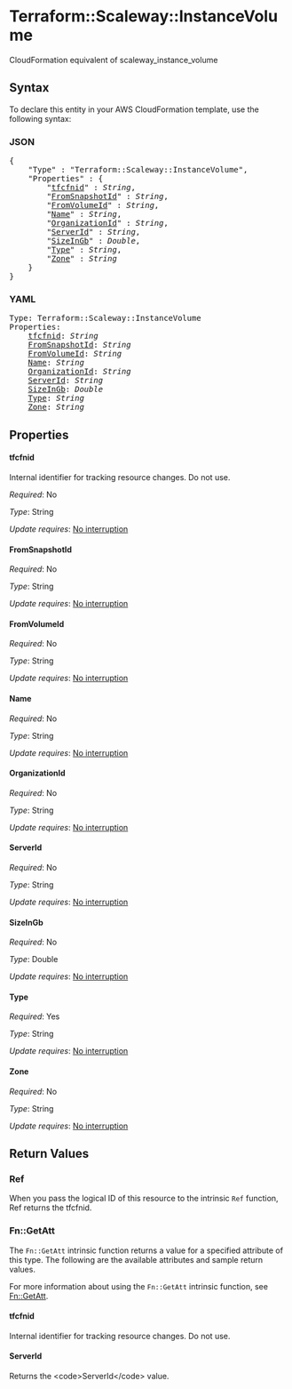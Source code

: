 # Terraform::Scaleway::InstanceVolume

CloudFormation equivalent of scaleway_instance_volume

## Syntax

To declare this entity in your AWS CloudFormation template, use the following syntax:

### JSON

<pre>
{
    "Type" : "Terraform::Scaleway::InstanceVolume",
    "Properties" : {
        "<a href="#tfcfnid" title="tfcfnid">tfcfnid</a>" : <i>String</i>,
        "<a href="#fromsnapshotid" title="FromSnapshotId">FromSnapshotId</a>" : <i>String</i>,
        "<a href="#fromvolumeid" title="FromVolumeId">FromVolumeId</a>" : <i>String</i>,
        "<a href="#name" title="Name">Name</a>" : <i>String</i>,
        "<a href="#organizationid" title="OrganizationId">OrganizationId</a>" : <i>String</i>,
        "<a href="#serverid" title="ServerId">ServerId</a>" : <i>String</i>,
        "<a href="#sizeingb" title="SizeInGb">SizeInGb</a>" : <i>Double</i>,
        "<a href="#type" title="Type">Type</a>" : <i>String</i>,
        "<a href="#zone" title="Zone">Zone</a>" : <i>String</i>
    }
}
</pre>

### YAML

<pre>
Type: Terraform::Scaleway::InstanceVolume
Properties:
    <a href="#tfcfnid" title="tfcfnid">tfcfnid</a>: <i>String</i>
    <a href="#fromsnapshotid" title="FromSnapshotId">FromSnapshotId</a>: <i>String</i>
    <a href="#fromvolumeid" title="FromVolumeId">FromVolumeId</a>: <i>String</i>
    <a href="#name" title="Name">Name</a>: <i>String</i>
    <a href="#organizationid" title="OrganizationId">OrganizationId</a>: <i>String</i>
    <a href="#serverid" title="ServerId">ServerId</a>: <i>String</i>
    <a href="#sizeingb" title="SizeInGb">SizeInGb</a>: <i>Double</i>
    <a href="#type" title="Type">Type</a>: <i>String</i>
    <a href="#zone" title="Zone">Zone</a>: <i>String</i>
</pre>

## Properties

#### tfcfnid

Internal identifier for tracking resource changes. Do not use.

_Required_: No

_Type_: String

_Update requires_: [No interruption](https://docs.aws.amazon.com/AWSCloudFormation/latest/UserGuide/using-cfn-updating-stacks-update-behaviors.html#update-no-interrupt)

#### FromSnapshotId

_Required_: No

_Type_: String

_Update requires_: [No interruption](https://docs.aws.amazon.com/AWSCloudFormation/latest/UserGuide/using-cfn-updating-stacks-update-behaviors.html#update-no-interrupt)

#### FromVolumeId

_Required_: No

_Type_: String

_Update requires_: [No interruption](https://docs.aws.amazon.com/AWSCloudFormation/latest/UserGuide/using-cfn-updating-stacks-update-behaviors.html#update-no-interrupt)

#### Name

_Required_: No

_Type_: String

_Update requires_: [No interruption](https://docs.aws.amazon.com/AWSCloudFormation/latest/UserGuide/using-cfn-updating-stacks-update-behaviors.html#update-no-interrupt)

#### OrganizationId

_Required_: No

_Type_: String

_Update requires_: [No interruption](https://docs.aws.amazon.com/AWSCloudFormation/latest/UserGuide/using-cfn-updating-stacks-update-behaviors.html#update-no-interrupt)

#### ServerId

_Required_: No

_Type_: String

_Update requires_: [No interruption](https://docs.aws.amazon.com/AWSCloudFormation/latest/UserGuide/using-cfn-updating-stacks-update-behaviors.html#update-no-interrupt)

#### SizeInGb

_Required_: No

_Type_: Double

_Update requires_: [No interruption](https://docs.aws.amazon.com/AWSCloudFormation/latest/UserGuide/using-cfn-updating-stacks-update-behaviors.html#update-no-interrupt)

#### Type

_Required_: Yes

_Type_: String

_Update requires_: [No interruption](https://docs.aws.amazon.com/AWSCloudFormation/latest/UserGuide/using-cfn-updating-stacks-update-behaviors.html#update-no-interrupt)

#### Zone

_Required_: No

_Type_: String

_Update requires_: [No interruption](https://docs.aws.amazon.com/AWSCloudFormation/latest/UserGuide/using-cfn-updating-stacks-update-behaviors.html#update-no-interrupt)

## Return Values

### Ref

When you pass the logical ID of this resource to the intrinsic `Ref` function, Ref returns the tfcfnid.

### Fn::GetAtt

The `Fn::GetAtt` intrinsic function returns a value for a specified attribute of this type. The following are the available attributes and sample return values.

For more information about using the `Fn::GetAtt` intrinsic function, see [Fn::GetAtt](https://docs.aws.amazon.com/AWSCloudFormation/latest/UserGuide/intrinsic-function-reference-getatt.html).

#### tfcfnid

Internal identifier for tracking resource changes. Do not use.

#### ServerId

Returns the &lt;code&gt;ServerId&lt;/code&gt; value.

